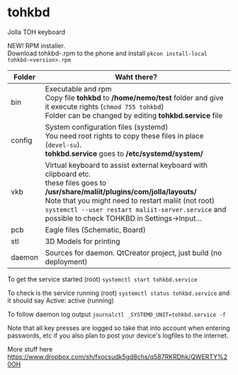 tohkbd
======

Jolla TOH keyboard

NEW! RPM installer. <br>
Download tohkbd-<version>.rpm to the phone and install `pkcon install-local tohkbd-<version>.rpm`<br>

Folder | Waht there?
-------|-------------------------------------
bin    | Executable and rpm<br> Copy file __tohkbd__ to __/home/nemo/test__ folder and give it execute rights (`chmod 755 tohkbd`)<br> Folder can be changed by editing __tohkbd.service__ file
config | System configuration files (systemd) <br> You need root rights to copy these files in place (`devel-su`). <br> __tohkbd.service__ goes to __/etc/systemd/system/__
vkb    | Virtual keyboard to assist external keyboard with clipboard etc. <br> these files goes to __/usr/share/maliit/plugins/com/jolla/layouts/__<br> Note that you might need to restart maliit (not root) `systemctl --user restart maliit-server.service` and possible to check TOHKBD in Settings->Input...
pcb    | Eagle files (Schematic, Board)
stl    | 3D Models for printing
daemon | Sources for daemon. QtCreator project, just build (no deployment)

To get the service started (root) `systemctl start tohkbd.service`

To check is the service running (root) `systemctl status tohkbd.service` and it should say  Active: active (running)

To follow daemon log output `journalctl _SYSTEMD_UNIT=tohkbd.service -f`


Note that all key presses are logged so take that into account when entering passwords, etc if you also plan to post your device's logfiles to the internet.


More stuff here https://www.dropbox.com/sh/fxocsudk5gd8chs/q587RKRDhk/QWERTY%20OH



